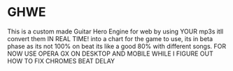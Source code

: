 # GHWE
This is a custom made Guitar Hero Engine for web by using YOUR mp3s itll convert them IN REAL TIME! into a chart for the game to use, its in beta phase as its not 100% on beat its like a good 80% with different songs. FOR NOW USE OPERA GX ON DESKTOP AND MOBILE WHILE I FIGURE OUT HOW TO FIX CHROMES BEAT DELAY